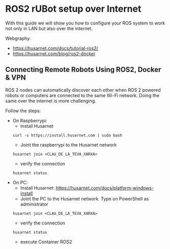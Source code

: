 # **ROS2 rUBot setup over Internet**

With this guide we will show you how to configure your ROS system to work not only in LAN but also over the internet.

Webgraphy:
- https://husarnet.com/docs/tutorial-ros2/
- https://husarnet.com/blog/ros2-docker

## **Connecting Remote Robots Using ROS2, Docker & VPN**

ROS 2 nodes can automatically discover each other when ROS 2 powered robots or computers are connected to the same Wi-Fi network. Doing the same over the internet is more challenging.

Follow the steps:
- On Raspberrypi:
  - Install Husarnet
  ````shell
  curl -s https://install.husarnet.com | sudo bash
  ````
  - Joint the raspberrypi to the Husarnet network
  ````shell
  husarnet join <CLAU_DE_LA_TEVA_XARXA>
  ````
  - verify the connection
  ````shell
  husarnet status
  ````
- On PC:
  - Install Husarnet: https://husarnet.com/docs/platform-windows-install
  - Joint the PC to the Husarnet network. Type on PowerShell as administrator
  ````shell
  husarnet join <CLAU_DE_LA_TEVA_XARXA>
  ````
  - verify the connection
  ````shell
  husarnet status
  ````
  - execute Container ROS2